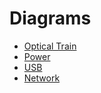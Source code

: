 # Diagrams

- [Optical Train](diagrams/optical.md)
- [Power](diagrams/power.md)
- [USB](diagrams/usb.md)
- [Network](diagrams/network.md)
